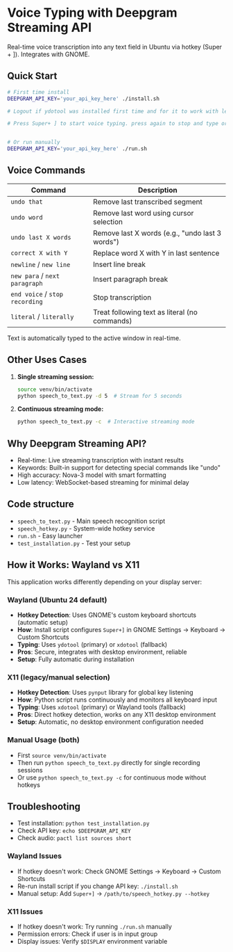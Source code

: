 # Voice Typing with Deepgram Streaming API

Real-time voice transcription into any text field in Ubuntu via hotkey (Super + ]). Integrates with GNOME.

## Quick Start

```bash
# First time install
DEEPGRAM_API_KEY='your_api_key_here' ./install.sh

# Logout if ydotool was installed first time and for it to work with less delay

# Press Super+ ] to start voice typing. press again to stop and type or say 'stop voice'


# Or run manually
DEEPGRAM_API_KEY='your_api_key_here' ./run.sh
```

## Voice Commands

| Command | Description |
|---------|-------------|
| `undo that` | Remove last transcribed segment |
| `undo word` | Remove last word using cursor selection |
| `undo last X words` | Remove last X words (e.g., "undo last 3 words") |
| `correct X with Y` | Replace word X with Y in last sentence |
| `newline` / `new line` | Insert line break |
| `new para` / `next paragraph` | Insert paragraph break |
| `end voice` / `stop recording` | Stop transcription |
| `literal` / `literally` | Treat following text as literal (no commands) |

Text is automatically typed to the active window in real-time.

## Other Uses Cases

1. **Single streaming session:**
   ```bash
   source venv/bin/activate
   python speech_to_text.py -d 5  # Stream for 5 seconds
   ```

2. **Continuous streaming mode:**
   ```bash
   python speech_to_text.py -c  # Interactive streaming mode
   ```


## Why Deepgram Streaming API?

- Real-time: Live streaming transcription with instant results
- Keywords: Built-in support for detecting special commands like "undo"
- High accuracy: Nova-3 model with smart formatting
- Low latency: WebSocket-based streaming for minimal delay

## Code structure

- `speech_to_text.py` - Main speech recognition script
- `speech_hotkey.py` - System-wide hotkey service  
- `run.sh` - Easy launcher
- `test_installation.py` - Test your setup

## How it Works: Wayland vs X11

This application works differently depending on your display server:

### **Wayland (Ubuntu 24 default)**
- **Hotkey Detection**: Uses GNOME's custom keyboard shortcuts (automatic setup)
- **How**: Install script configures `Super+]` in GNOME Settings → Keyboard → Custom Shortcuts
- **Typing**: Uses `ydotool` (primary) or `xdotool` (fallback)
- **Pros**: Secure, integrates with desktop environment, reliable
- **Setup**: Fully automatic during installation

### **X11 (legacy/manual selection)**
- **Hotkey Detection**: Uses `pynput` library for global key listening
- **How**: Python script runs continuously and monitors all keyboard input
- **Typing**: Uses `xdotool` (primary) or Wayland tools (fallback)
- **Pros**: Direct hotkey detection, works on any X11 desktop environment
- **Setup**: Automatic, no desktop environment configuration needed

### **Manual Usage (both)**
- First `source venv/bin/activate`
- Then run `python speech_to_text.py` directly for single recording sessions
- Or use `python speech_to_text.py -c` for continuous mode without hotkeys

## Troubleshooting

- Test installation: `python test_installation.py`
- Check API key: `echo $DEEPGRAM_API_KEY`
- Check audio: `pactl list sources short`

### **Wayland Issues**
- If hotkey doesn't work: Check GNOME Settings → Keyboard → Custom Shortcuts
- Re-run install script if you change API key: `./install.sh`
- Manual setup: Add `Super+]` → `/path/to/speech_hotkey.py --hotkey`

### **X11 Issues**
- If hotkey doesn't work: Try running `./run.sh` manually
- Permission errors: Check if user is in input group
- Display issues: Verify `$DISPLAY` environment variable


